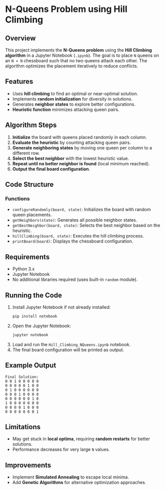 # N-Queens Problem using Hill Climbing

## Overview
This project implements the **N-Queens problem** using the **Hill Climbing algorithm** in a Jupyter Notebook (`.ipynb`). The goal is to place `N` queens on an `N × N` chessboard such that no two queens attack each other. The algorithm optimizes the placement iteratively to reduce conflicts.

## Features
- Uses **hill climbing** to find an optimal or near-optimal solution.
- Implements **random initialization** for diversity in solutions.
- Generates **neighbor states** to explore better configurations.
- **Heuristic function** minimizes attacking queen pairs.

## Algorithm Steps
1. **Initialize** the board with queens placed randomly in each column.
2. **Evaluate the heuristic** by counting attacking queen pairs.
3. **Generate neighboring states** by moving one queen per column to a different row.
4. **Select the best neighbor** with the lowest heuristic value.
5. **Repeat until no better neighbor is found** (local minimum reached).
6. **Output the final board configuration**.

## Code Structure
### Functions
- `configureRandomly(board, state)`: Initializes the board with random queen placements.
- `getNeighbors(state)`: Generates all possible neighbor states.
- `getBestNeighbor(board, state)`: Selects the best neighbor based on the heuristic.
- `hillClimbing(board, state)`: Executes the hill climbing process.
- `printBoard(board)`: Displays the chessboard configuration.

## Requirements
- Python 3.x
- Jupyter Notebook
- No additional libraries required (uses built-in `random` module).

## Running the Code
1. Install Jupyter Notebook if not already installed:
   ```bash
   pip install notebook
   ```
2. Open the Jupyter Notebook:
   ```bash
   jupyter notebook
   ```
3. Load and run the `Hill_Climbing_NQueens.ipynb` notebook.
4. The final board configuration will be printed as output.

## Example Output
```plaintext
Final Solution:
0 0 1 0 0 0 0 0
0 0 0 0 0 1 0 0
0 1 0 0 0 0 0 0
0 0 0 1 0 0 0 0
0 0 0 0 0 0 1 0
1 0 0 0 0 0 0 0
0 0 0 0 1 0 0 0
0 0 0 0 0 0 0 1
```

## Limitations
- May get stuck in **local optima**, requiring **random restarts** for better solutions.
- Performance decreases for very large `N` values.

## Improvements
- Implement **Simulated Annealing** to escape local minima.
- Add **Genetic Algorithms** for alternative optimization approaches.


